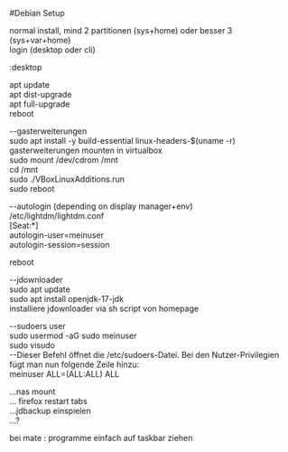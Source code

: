 #Debian Setup

normal install, mind 2 partitionen (sys+home) oder besser 3 (sys+var+home)  
login (desktop oder cli)  

:desktop  

apt update  
apt dist-upgrade  
apt full-upgrade  
reboot  

--gasterweiterungen  
sudo apt install -y build-essential linux-headers-$(uname -r)  
gasterweiterungen mounten in virtualbox  
sudo mount /dev/cdrom /mnt  
cd /mnt  
sudo ./VBoxLinuxAdditions.run  
sudo reboot  



--autologin (depending on display manager+env)  
	/etc/lightdm/lightdm.conf  
	[Seat:*]  
	autologin-user=meinuser  
	autologin-session=session  

reboot  

--jdownloader  
sudo apt update  
sudo apt install openjdk-17-jdk  
installiere jdownloader via sh script von homepage  


--sudoers user  
sudo usermod -aG sudo meinuser  
sudo visudo  
--Dieser Befehl öffnet die /etc/sudoers-Datei. Bei den Nutzer-Privilegien fügt man nun folgende Zeile hinzu:  
meinuser ALL=(ALL:ALL) ALL  


...nas mount  
... firefox restart tabs  
...jdbackup einspielen  
...?  


bei mate : programme einfach auf taskbar ziehen
